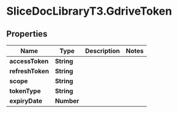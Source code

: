 # SliceDocLibraryT3.GdriveToken

## Properties

Name | Type | Description | Notes
------------ | ------------- | ------------- | -------------
**accessToken** | **String** |  | 
**refreshToken** | **String** |  | 
**scope** | **String** |  | 
**tokenType** | **String** |  | 
**expiryDate** | **Number** |  | 


